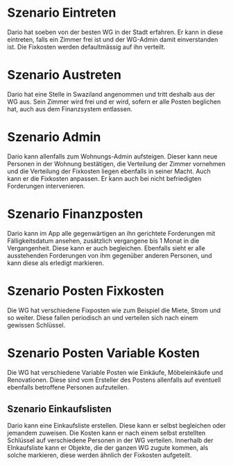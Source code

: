 # Szenario Eintreten

Dario hat soeben von der besten WG in der Stadt erfahren. Er kann in diese eintreten,
falls ein Zimmer frei ist und der WG-Admin damit einverstanden ist. Die Fixkosten werden
defaultmässig auf ihn verteilt.
 
# Szenario Austreten

Dario hat eine Stelle in Swaziland angenommen und tritt deshalb aus der WG aus. Sein
Zimmer wird frei und er wird, sofern er alle Posten beglichen hat, auch aus dem Finanzsystem entlassen.

# Szenario Admin

Dario kann allenfalls zum Wohnungs-Admin aufsteigen. Dieser kann neue Personen in der Wohnung bestätigen,
die Verteilung der Zimmer vornehmen und die Verteilung der Fixkosten liegen ebenfalls in seiner Macht.
Auch kann er die Fixkosten anpassen. Er kann auch bei nicht befriedigten Forderungen intervenieren.

# Szenario Finanzposten

Dario kann im App alle gegenwärtigen an ihn gerichtete Forderungen mit Fälligkeitsdatum ansehen, zusätzlich
vergangene bis 1 Monat in die Vergangenheit. Diese kann er auch begleichen. Ebenfalls sieht er alle
ausstehenden Forderungen von ihm gegenüber anderen Personen, und kann diese als erledigt markieren. 

# Szenario Posten Fixkosten

Die WG hat verschiedene Fixposten wie zum Beispiel die Miete, Strom und so weiter. Diese fallen 
periodisch an und verteilen sich nach einem gewissen Schlüssel.

# Szenario Posten Variable Kosten

Die WG hat verschiedene Variable Posten wie Einkäufe, Möbeleinkäufe und Renovationen. Diese sind vom 
Ersteller des Postens allenfalls auf eventuell ebenfalls betroffene Personen aufzuteilen.

## Szenario Einkaufslisten

Dario kann eine Einkaufsliste erstellen. Diese kann er selbst begleichen oder jemandem zuweisen. 
Die Kosten kann er nach einem selbst erstellten Schlüssel auf verschiedene Personen in der WG
verteilen. Innerhalb der EInkaufsliste kann er Objekte, die der ganzen WG zugute kommen, als solche
markieren, diese werden ähnlich der Fixkosten aufgeteilt.